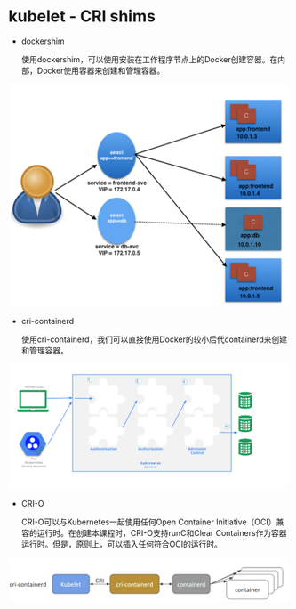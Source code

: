 # kubelet - CRI shims

* dockershim

  使用dockershim，可以使用安装在工作程序节点上的Docker创建容器。在内部，Docker使用容器来创建和管理容器。

![dockershim](../../../../.gitbook/assets/image%20%2826%29.png)

* cri-containerd

  使用cri-containerd，我们可以直接使用Docker的较小后代containerd来创建和管理容器。

![cri-containerd](../../../../.gitbook/assets/image%20%2829%29.png)

* CRI-O

  CRI-O可以与Kubernetes一起使用任何Open Container Initiative（OCI）兼容的运行时。在创建本课程时，CRI-O支持runC和Clear Containers作为容器运行时。但是，原则上，可以插入任何符合OCI的运行时。

![CRI-O](../../../../.gitbook/assets/image%20%288%29.png)

